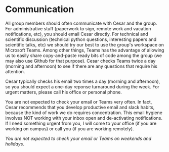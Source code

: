 
# Communication  
All group members should often communicate with Cesar and the group. For
administrative stuff (paperwork to sign, remote work and vacation
notifications, etc), you should email Cesar directly. For technical and
scientific discussion (technical python questions, interesting papers and scientific
talks, etc) we should try our best to use the group's workspace on Microsoft
Teams. Among other things, Teams has the advantage of allowing us to easily
share copy-and-paste ready bits of code among the group (we may also use Github
for that purpose). Cesar checks Teams twice a day (morning and afternoon) to see if there are any questions that require his attention.

Cesar typically checks his email two times a day (morning and afternoon), so
you should expect a one-day reponse turnaround during the week. For
urgent matters, please call his office or personal phone. 

You are not expected to check your email or Teams very often. In fact, Cesar recommends that you develop productive email and slack habits, because the kind of work we do requires concentration. This email hygiene involves NOT working with your inbox open and de-activating notifications.  If I need something urgent from you, I will come to your office (if you are working on campus) or call you (if you are working remotely).

*You are not expected to check your email or Teams on weekends and holidays*.
